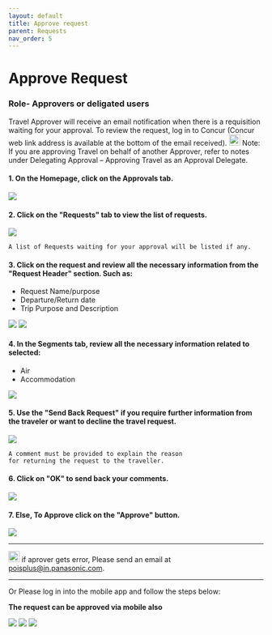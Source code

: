 ```yaml
---
layout: default
title: Approve request
parent: Requests
nav_order: 5
---
```


# Approve Request

### Role- Approvers or deligated users

Travel Approver will receive an email notification when there is a requisition waiting for your approval. To review the request, log in to Concur (Concur web link address is available at the bottom of the email received).
<img src="{{ site.url }}{{ site.baseurl }}\assets\images\bulb.png"  height="22" width="22"> Note: If you are approving Travel on behalf of another Approver, refer to notes under Delegating Approval – Approving Travel as an Approval Delegate.

#### 1. On the Homepage, click on the **Approvals** tab.

<img class="zoom" src="{{ site.url }}{{ site.baseurl }}\assets\images\request\req8.png"> 

#### 2. Click on the "Requests" tab to view the list of requests.

<img class="zoom" src="{{ site.url }}{{ site.baseurl }}\assets\images\request\req9.png"> 

```
A list of Requests waiting for your approval will be listed if any.
```

#### 3. Click on the request and review all the necessary information from the "Request Header" section. Such as:
- Request Name/purpose
- Departure/Return date
- Trip Purpose and Description

<img class="zoom" src="{{ site.url }}{{ site.baseurl }}\assets\images\request\req10.png"> 

<img class="zoom" src="{{ site.url }}{{ site.baseurl }}\assets\images\request\req11.png"> 

#### 4. In the Segments tab, review all the necessary information related to selected:
- Air
- Accommodation

<img class="zoom" src="{{ site.url }}{{ site.baseurl }}\assets\images\request\req12.png"> 

#### 5. Use the "Send Back Request" if you require further information from the traveler or want to decline the travel request.

<img class="zoom" src="{{ site.url }}{{ site.baseurl }}\assets\images\request\re.png"> 

```
A comment must be provided to explain the reason
for returning the request to the traveller.
```

#### 6. Click on "OK" to send back your comments.

<img class="zoom" src="{{ site.url }}{{ site.baseurl }}\assets\images\request\req3.png"> 

#### 7. Else, To Approve click on the "Approve" button.

<img class="zoom" src="{{ site.url }}{{ site.baseurl }}\assets\images\request\re.png"> 

---
<img src="{{ site.url }}{{ site.baseurl }}\assets\images\bulb.png"  height="22" width="22"> if aprover gets error, Please send an email at poisplus@in.panasonic.com.

----

Or Please log in into the mobile app and follow the steps below:

**The request can be approved via mobile also**

<img class="zoom" src="{{ site.url }}{{ site.baseurl }}\assets\images\request\mo1.jpeg"> 

<img class="zoom" src="{{ site.url }}{{ site.baseurl }}\assets\images\request\mo.jpeg"> 

<img class="zoom" src="{{ site.url }}{{ site.baseurl }}\assets\images\request\mo2.jpeg"> 
